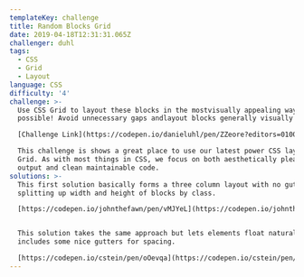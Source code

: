 ```yaml
---
templateKey: challenge
title: Random Blocks Grid
date: 2019-04-18T12:31:31.065Z
challenger: duhl
tags:
  - CSS
  - Grid
  - Layout
language: CSS
difficulty: '4'
challenge: >-
  Use CSS Grid to layout these blocks in the mostvisually appealing way
  possible! Avoid unnecessary gaps andlayout blocks generally visually balanced.

  [Challenge Link](https://codepen.io/danieluhl/pen/ZZeore?editors=0100)

  This challenge is shows a great place to use our latest power CSS layout -
  Grid. As with most things in CSS, we focus on both aesthetically pleasing
  output and clean maintainable code.
solutions: >-
  This first solution basically forms a three column layout with no gutters by
  splitting up width and height of blocks by class.

  [https://codepen.io/johnthefawn/pen/vMJYeL](https://codepen.io/johnthefawn/pen/vMJYeL)


  This solution takes the same approach but lets elements float naturally and
  includes some nice gutters for spacing.

  [https://codepen.io/cstein/pen/oOevqa](https://codepen.io/cstein/pen/oOevqa)
---
```


